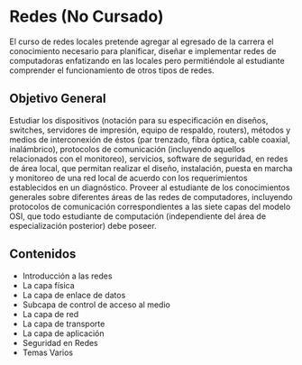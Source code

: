 # Redes (No Cursado)

El curso de redes locales pretende agregar al egresado de la carrera el
conocimiento necesario para planificar, diseñar e implementar redes de
computadoras enfatizando en las locales pero permitiéndole al estudiante
comprender el funcionamiento de otros tipos de redes.

## Objetivo General

Estudiar los dispositivos (notación para su especificación en diseños,
switches, servidores de impresión, equipo de respaldo, routers), métodos y
medios de interconexión de éstos (par trenzado, fibra óptica, cable coaxial,
inalámbrico), protocolos de comunicación (incluyendo aquellos relacionados
con el monitoreo), servicios, software de seguridad, en redes de área local,
que permitan realizar el diseño, instalación, puesta en marcha y monitoreo de
una red local de acuerdo con los requerimientos establecidos en un
diagnóstico.
Proveer al estudiante de los conocimientos generales sobre diferentes áreas
de las redes de computadores, incluyendo protocolos de comunicación
correspondientes a las siete capas del modelo OSI, que todo estudiante de
computación (independiente del área de especialización posterior) debe
poseer.

## Contenidos

- Introducción a las redes
- La capa física
- La capa de enlace de datos
- Subcapa de control de acceso al medio
- La capa de red
- La capa de transporte
- La capa de aplicación
- Seguridad en Redes
- Temas Varios